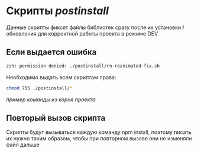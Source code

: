 # Скрипты *postinstall*

Данные скрипты фиксят файлы библиотек сразу после их установки / обновления для корректной работы проекта в режиме DEV

## Если выдается ошибка

```sh
zsh: permission denied: ./postinstall/rn-reanimated-fix.sh
```

Необходимо выдать всем скриптам права:

```sh
chmod 755 ./postinstall/* 
```

_пример команды из корня проекта_ 

## Повторый вызов скрипта

Скрипты будут вызываться каждую команду npm install, поэтому писать их нужно таким образом, чтобы при повторном вызове они не изменяли файл дальше
